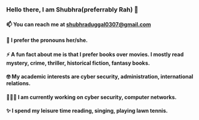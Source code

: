 ### Hello there, I am Shubhra(preferrably Rah) 👋

#### 📫 You can reach me at shubhraduggal0307@gmail.com
#### 🌈 I prefer the pronouns her/she.
####  ⚡ A fun fact about me is that I prefer books over movies. I mostly read mystery, crime, thriller, historical fiction, fantasy books.
#### 🤓 My academic interests are cyber security, administration, international relations.
#### 👩🏻‍💻 I am currently working on cyber security, computer networks.
#### ✨ I spend my leisure time reading, singing, playing lawn tennis.
<!--
**Shubhra-Duggal/Shubhra-Duggal** is a ✨ _special_ ✨ repository because its `README.md` (this file) appears on your GitHub profile.

Here are some ideas to get you started:

- 🔭 I’m currently working on ...
- 🌱 I’m currently learning Network Security
- 👯 I’m looking to collaborate on ...
- 🤔 I’m looking for help with ...
- 💬 Ask me about ...



-->
